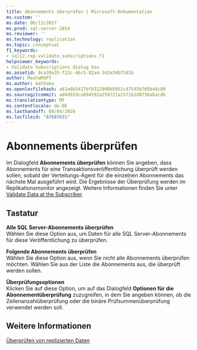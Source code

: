 ```yaml
---
title: Abonnements überprüfen | Microsoft-Dokumentation
ms.custom: ''
ms.date: 06/13/2017
ms.prod: sql-server-2014
ms.reviewer: ''
ms.technology: replication
ms.topic: conceptual
f1_keywords:
- sql12.rep.validate.subscriptions.f1
helpviewer_keywords:
- Validate Subscriptions dialog box
ms.assetid: 0ca39a35-f22c-46c5-82a4-342e34bf5d1b
author: MashaMSFT
ms.author: mathoma
ms.openlocfilehash: a61e8b5417bf8312998b5051c47545b705b44c00
ms.sourcegitcommit: ad4d92dce894592a259721a1571b1d8736abacdb
ms.translationtype: MT
ms.contentlocale: de-DE
ms.lasthandoff: 08/04/2020
ms.locfileid: "87607631"
---
```

# <a name="validate-subscriptions"></a>Abonnements überprüfen
  Im Dialogfeld **Abonnements überprüfen** können Sie angeben, dass Abonnements für eine Transaktionsveröffentlichung überprüft werden sollen, sobald der Verteilungs-Agent für die einzelnen Abonnements das nächste Mal ausgeführt wird. Die Ergebnisse der Überprüfung werden im Replikationsmonitor angezeigt. Weitere Informationen finden Sie unter [Validate Data at the Subscriber](validate-data-at-the-subscriber.md).  
  
## <a name="options"></a>Tastatur  
 **Alle SQL Server-Abonnements überprüfen**  
 Wählen Sie diese Option aus, um Daten für alle SQL Server-Abonnements für diese Veröffentlichung zu überprüfen.  
  
 **Folgende Abonnements überprüfen**  
 Wählen Sie diese Option aus, wenn Sie nicht alle Abonnements überprüfen möchten. Wählen Sie aus der Liste die Abonnements aus, die überprüft werden sollen.  
  
 **Überprüfungsoptionen**  
 Klicken Sie auf diese Option, um auf das Dialogfeld **Optionen für die Abonnementüberprüfung** zuzugreifen, in dem Sie angeben können, ob die Zeilenanzahlüberprüfung oder die binäre Prüfsummenüberprüfung verwendet werden soll.  
  
## <a name="see-also"></a>Weitere Informationen  
 [Überprüfen von replizierten Daten](validate-data-at-the-subscriber.md)  
  
  
